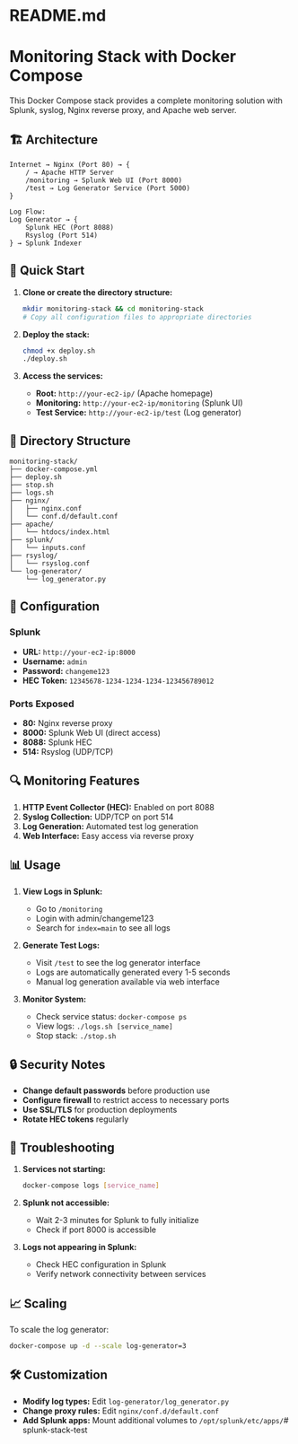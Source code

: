 # README.md
# Monitoring Stack with Docker Compose

This Docker Compose stack provides a complete monitoring solution with Splunk, syslog, Nginx reverse proxy, and Apache web server.

## 🏗️ Architecture

```
Internet → Nginx (Port 80) → {
    / → Apache HTTP Server
    /monitoring → Splunk Web UI (Port 8000)
    /test → Log Generator Service (Port 5000)
}

Log Flow:
Log Generator → {
    Splunk HEC (Port 8088)
    Rsyslog (Port 514)
} → Splunk Indexer
```

## 🚀 Quick Start

1. **Clone or create the directory structure:**
   ```bash
   mkdir monitoring-stack && cd monitoring-stack
   # Copy all configuration files to appropriate directories
   ```

2. **Deploy the stack:**
   ```bash
   chmod +x deploy.sh
   ./deploy.sh
   ```

3. **Access the services:**
   - **Root:** `http://your-ec2-ip/` (Apache homepage)
   - **Monitoring:** `http://your-ec2-ip/monitoring` (Splunk UI)
   - **Test Service:** `http://your-ec2-ip/test` (Log generator)

## 📁 Directory Structure

```
monitoring-stack/
├── docker-compose.yml
├── deploy.sh
├── stop.sh
├── logs.sh
├── nginx/
│   ├── nginx.conf
│   └── conf.d/default.conf
├── apache/
│   └── htdocs/index.html
├── splunk/
│   └── inputs.conf
├── rsyslog/
│   └── rsyslog.conf
└── log-generator/
    └── log_generator.py
```

## 🔧 Configuration

### Splunk
- **URL:** `http://your-ec2-ip:8000`
- **Username:** `admin`
- **Password:** `changeme123`
- **HEC Token:** `12345678-1234-1234-1234-123456789012`

### Ports Exposed
- **80:** Nginx reverse proxy
- **8000:** Splunk Web UI (direct access)
- **8088:** Splunk HEC
- **514:** Rsyslog (UDP/TCP)

## 🔍 Monitoring Features

1. **HTTP Event Collector (HEC):** Enabled on port 8088
2. **Syslog Collection:** UDP/TCP on port 514
3. **Log Generation:** Automated test log generation
4. **Web Interface:** Easy access via reverse proxy

## 📊 Usage

1. **View Logs in Splunk:**
   - Go to `/monitoring`
   - Login with admin/changeme123
   - Search for `index=main` to see all logs

2. **Generate Test Logs:**
   - Visit `/test` to see the log generator interface
   - Logs are automatically generated every 1-5 seconds
   - Manual log generation available via web interface

3. **Monitor System:**
   - Check service status: `docker-compose ps`
   - View logs: `./logs.sh [service_name]`
   - Stop stack: `./stop.sh`

## 🔒 Security Notes

- **Change default passwords** before production use
- **Configure firewall** to restrict access to necessary ports
- **Use SSL/TLS** for production deployments
- **Rotate HEC tokens** regularly

## 🐛 Troubleshooting

1. **Services not starting:**
   ```bash
   docker-compose logs [service_name]
   ```

2. **Splunk not accessible:**
   - Wait 2-3 minutes for Splunk to fully initialize
   - Check if port 8000 is accessible

3. **Logs not appearing in Splunk:**
   - Check HEC configuration in Splunk
   - Verify network connectivity between services

## 📈 Scaling

To scale the log generator:
```bash
docker-compose up -d --scale log-generator=3
```

## 🛠️ Customization

- **Modify log types:** Edit `log-generator/log_generator.py`
- **Change proxy rules:** Edit `nginx/conf.d/default.conf`
- **Add Splunk apps:** Mount additional volumes to `/opt/splunk/etc/apps/`# splunk-stack-test
